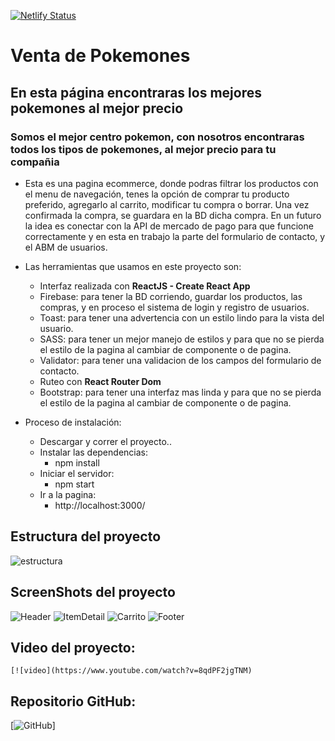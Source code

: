 [![Netlify Status](https://api.netlify.com/api/v1/badges/8a38d111-36e2-4ef0-884d-8b17c6ffdbf8/deploy-status)](https://app.netlify.com/sites/coderhousereact/deploys)

# Venta de Pokemones

## En esta página encontraras los mejores pokemones al mejor precio

### Somos el mejor centro pokemon, con nosotros encontraras todos los tipos de pokemones, al mejor precio para tu compañia 


* Esta es una pagina ecommerce, donde podras filtrar los productos con el menu de navegación, tenes la opción de comprar tu producto preferido, agregarlo al carrito, modificar tu compra o borrar. Una vez confirmada la compra, se guardara en la BD dicha compra. En un futuro la idea es conectar con la API de mercado de pago para que funcione correctamente y en esta en trabajo la parte del formulario de contacto, y el ABM de usuarios. 

* Las herramientas que usamos en este proyecto son: 
    - Interfaz realizada con **ReactJS - Create React App**
    - Firebase: para tener la BD corriendo, guardar los productos, las compras, y en proceso el sistema de login y registro de usuarios.
    - Toast: para tener una advertencia con un estilo lindo para la vista del usuario.
    - SASS: para tener un mejor manejo de estilos y para que no se pierda el estilo de la pagina al cambiar de componente o de pagina.
    - Validator: para tener una validacion de los campos del formulario de contacto.
    - Ruteo con **React Router Dom**
    - Bootstrap: para tener una interfaz mas linda y para que no se pierda el estilo de la pagina al cambiar de componente o de pagina.


* Proceso de instalación: 
    - Descargar y correr el proyecto..
    - Instalar las dependencias: 
        - npm install
    - Iniciar el servidor:
        - npm start
    - Ir a la pagina:
        - http://localhost:3000/

## Estructura del proyecto
![estructura](https://user-images.githubusercontent.com/78375048/161081144-294c3500-1854-4f18-aea4-a5942d280ffc.png)

## ScreenShots del proyecto

![Header](https://user-images.githubusercontent.com/78375048/161081142-c9a6f639-d3ab-4c47-bb3e-7a2ba0d07da6.png)
![ItemDetail](https://user-images.githubusercontent.com/78375048/161081146-b58c5be0-bb0a-4f1a-a610-e871306971bf.png)
![Carrito](https://user-images.githubusercontent.com/78375048/161081132-e8c381e4-8c13-4e92-81cc-665601e632b7.png)
![Footer](https://user-images.githubusercontent.com/78375048/161081134-ec344eaa-d916-4086-848b-76b186d8a755.png)

## Video del proyecto:
    
    [![video](https://www.youtube.com/watch?v=8qdPF2jgTNM)

## Repositorio GitHub:

[![GitHub](https://github.com/marianovillalonga/CoderHouseReact)]